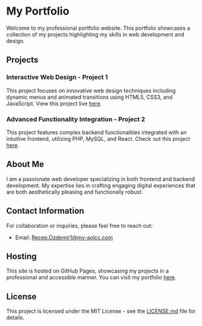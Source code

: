 # My Portfolio

Welcome to my professional portfolio website. This portfolio showcases a collection of my projects highlighting my skills in web development and design.

## Projects

### Interactive Web Design - Project 1
This project focuses on innovative web design techniques including dynamic menus and animated transitions using HTML5, CSS3, and JavaScript. View this project live [here](https://github.com/recepozdemir-bit).

### Advanced Functionality Integration - Project 2
This project features complex backend functionalities integrated with an intuitive frontend, utilizing PHP, MySQL, and React. Check out this project [here](https://github.com/recepozdemir-bit).

## About Me

I am a passionate web developer specializing in both frontend and backend development. My expertise lies in crafting engaging digital experiences that are both aesthetically pleasing and functionally robust.

## Contact Information

For collaboration or inquiries, please feel free to reach out:
- Email: [Recep.Ozdemir1@my-aolcc.com](mailto:Recep.Ozdemir1@my-aolcc.com)

## Hosting

This site is hosted on GitHub Pages, showcasing my projects in a professional and accessible manner. You can visit my portfolio [here](https://github.com/recepozdemir-bit).

## License

This project is licensed under the MIT License - see the [LICENSE.md](LICENSE.md) file for details.
